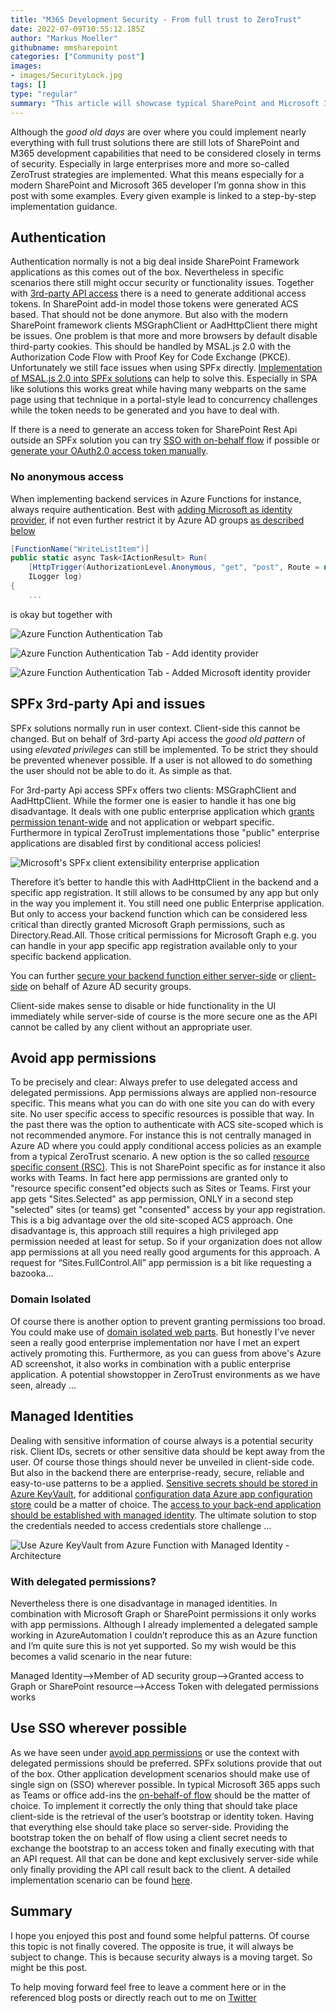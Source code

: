 ```yaml
---
title: "M365 Development Security - From full trust to ZeroTrust"
date: 2022-07-09T10:55:12.185Z
author: "Markus Moeller"
githubname: mmsharepoint
categories: ["Community post"]
images:
- images/SecurityLock.jpg
tags: []
type: "regular"
summary: "This article will showcase typical SharePoint and Microsoft 365 development security patterns. Those patterns can be applied especially in so-called ZeroTrust environments, too, and are linked to step-by-step implementation guidances."
---
```


Although the *good old days* are over where you could implement nearly everything with full trust solutions there are still lots of SharePoint and M365 development capabilities that need to be considered closely in terms of security. Especially in large enterprises more and more so-called ZeroTrust strategies are implemented. What this means especially for a modern SharePoint and Microsoft 365 developer I’m gonna show in this post with some examples. Every given example is linked to a step-by-step implementation guidance.

## Authentication

Authentication normally is not a big deal inside SharePoint Framework applications as this comes out of the box. Nevertheless in specific scenarios there still might occur security or functionality issues. Together with [3rd-party API access](#spfx-3rd-party-api-and-issues) there is a need to generate additional access tokens. In SharePoint add-in model those tokens were generated ACS based. That should not be done anymore. But also with the modern SharePoint framework clients MSGraphClient or AadHttpClient there might be issues. One problem is that more and more browsers by default disable third-party cookies. This should be handled by MSAL.js 2.0 with the Authorization Code Flow with Proof Key for Code Exchange (PKCE). Unfortunately we still face issues when using SPFx directly. [Implementation of MSAL.js 2.0 into SPFx solutions](https://mmsharepoint.wordpress.com/2020/08/15/using-msal-js-2-0-in-sharepoint-framework-spfx/) can help to solve this. Especially in SPA like solutions this works great while having many webparts on the same page using that technique in a portal-style lead to concurrency challenges while the token needs to be generated and you have to deal with.

If there is a need to generate an access token for SharePoint Rest Api outside an SPFx solution you can try [SSO with on-behalf flow](https://mmsharepoint.wordpress.com/2021/06/22/use-sharepoint-rest-api-in-microsoft-teams-with-sso-and-on-behalf-flow/) if possible or [generate your OAuth2.0 access token manually](https://mmsharepoint.wordpress.com/2021/12/04/testing-an-azure-function-using-delegated-access-with-postman/).

### No anonymous access

When implementing backend services in Azure Functions for instance, always require authentication. Best with [adding Microsoft as identity provider](https://mmsharepoint.wordpress.com/2022/06/04/fluidframework-and-azure-fluid-relay-service/#userauth), if not even further restrict it by Azure AD groups [as described below](#secure-user-specific)

```cs
[FunctionName("WriteListItem")]
public static async Task<IActionResult> Run(
    [HttpTrigger(AuthorizationLevel.Anonymous, "get", "post", Route = null)] HttpRequest req,
    ILogger log)
{
    ...
```

is okay but together with

![Azure Function Authentication Tab](images/03azfuncauthsettings.jpg)

![Azure Function Authentication Tab - Add identity provider](images/04addmsftauthprovidertoazfunc.jpg)

![Azure Function Authentication Tab - Added Microsoft identity provider](images/05editazfuncidentityproviderapp.jpg)

## SPFx 3rd-party Api and issues

SPFx solutions normally run in user context. Client-side this cannot be changed. But on behalf of 3rd-party Api access the *good old pattern* of using _elevated privileges_ can still be implemented. To be strict they should be prevented whenever possible. If a user is not allowed to do something the user should not be able to do it. As simple as that.

For 3rd-party Api access SPFx offers two clients: MSGraphClient and AadHttpClient. While the former one is easier to handle it has one big disadvantage. It deals with one public enterprise application which [grants permission tenant-wide](https://www.wictorwilen.se/blog/sharepoint-framework-and-microsoft-graph-access-convenient-but-be-very-careful/) and not application or webpart specific. Furthermore in typical ZeroTrust implementations those "public" enterprise applications are disabled first by conditional access policies!

![Microsoft's SPFx client extensibility enterprise application](images/SPFxClientExtensebiltyEnterpriseApp.png)

<a name="secure-user-specific"></a>

Therefore it’s better to handle this with AadHttpClient in the backend and a specific app registration. It still allows to be consumed by any app but only in the way you implement it. 
You still need one public Enterprise application. But only to access your backend function which can be considered less critical than directly granted Microsoft Graph permissions, such as Directory.Read.All. Those critical permissions for Microsoft Graph e.g. you can handle in your app specific app registration available only to your specific backend application. 

You can further [secure your backend function either server-side](https://mmsharepoint.wordpress.com/2022/03/02/restrict-calls-from-spfx-inside-azure-functions/) or [client-side](https://mmsharepoint.wordpress.com/2021/08/20/restrict-calls-to-azure-functions-from-spfx/) on behalf of Azure AD security groups.

Client-side makes sense to disable or hide functionality in the UI immediately while server-side of course is the more secure one as the API cannot be called by any client without an appropriate user. 

<a name="avoid-app-permissions"></a>
## Avoid app permissions

To be precisely and clear: Always prefer to use delegated access and delegated permissions. App permissions always are applied non-resource specific. This means what you can do with one site you can do with every site. No user specific access to specific resources is possible that way. In the past there was the option to authenticate with ACS site-scoped which is not recommended anymore. For instance this is not centrally managed in Azure AD where you could apply conditional access policies as an example from a typical ZeroTrust scenario. A new option is the so called [resource specific consent (RSC)](https://mmsharepoint.wordpress.com/2021/08/18/accessing-sharepoint-sites-with-resource-specific-consent-rsc-and-microsoft-graph/). This is not SharePoint specific as for instance it also works with Teams. 
In fact here app permissions are granted only to "resource specific consent"ed objects such as Sites or Teams. First your app gets "Sites.Selected" as app permission, ONLY in a second step "selected" sites (or teams) get "consented" access by your app registration.
This is a big advantage over the old site-scoped ACS approach. One disadvantage is, this approach still requires a high privileged app permission needed at least for setup. So if your organization does not allow app permissions at all you need really good arguments for this approach. A request for “Sites.FullControl.All” app permission is a bit like requesting a bazooka...

### Domain Isolated

Of course there is another option to prevent granting permissions too broad. You could make use of [domain isolated web parts](https://learn.microsoft.com/en-us/sharepoint/dev/spfx/web-parts/isolated-web-parts?WT.mc_id=M365-MVP-5004617). But honestly I’ve never seen a really good enterprise implementation nor have I met an expert actively promoting this. Furthermore, as you can guess from above's Azure AD screenshot, it also works in combination with a public enterprise application. A potential showstopper in ZeroTrust environments as we have seen, already ...

## Managed Identities

Dealing with sensitive information of course always is a potential security risk. Client IDs, secrets or other sensitive data should be kept away from the user. Of course those things should never be unveiled in client-side code. But also in the backend there are enterprise-ready, secure, reliable and easy-to-use patterns to be a applied. [Sensitive secrets should be stored in Azure KeyVault](https://mmsharepoint.wordpress.com/2019/01/11/secure-azure-functions-part-2-handle-certificates-with-azure-keyvault-when-accessing-sharepoint-online/), for additional [configuration data Azure app configuration store](https://mmsharepoint.wordpress.com/2021/05/17/configure-teams-applications-with-azure-app-configuration-nodejs/) could be a matter of choice. The [access to your back-end application should be established with managed identity](https://mmsharepoint.wordpress.com/2018/11/14/secure-azure-functions-part-1-use-azure-keyvault-secrets-when-accessing-microsoft-graph/). The ultimate solution to stop the credentials needed to access credentials store challenge ...

![Use Azure KeyVault from Azure Function with Managed Identity  - Architecture](images/01securelyaccessmsgraphfromazurefunction1.jpg)

### With delegated permissions?

Nevertheless there is one disadvantage in managed identities. In combination with Microsoft Graph or SharePoint permissions it only works with app permissions. Although I already implemented a delegated sample working in AzureAutomation I couldn’t reproduce this as an Azure function and I’m quite sure this is not yet supported. So my wish would be this becomes a valid scenario in the near future:

Managed Identity—>Member of AD security group—>Granted access to Graph or SharePoint resource—>Access Token with delegated permissions works 

## Use SSO wherever possible

As we have seen under [avoid app permissions](#avoid-app-permissions) or use the context with delegated permissions should be preferred. SPFx solutions provide that out of the box. Other application development scenarios should make use of single sign on (SSO) wherever possible. In typical Microsoft 365 apps such as Teams or office add-ins the [on-behalf-of flow](https://learn.microsoft.com/azure/active-directory/develop/v2-oauth2-on-behalf-of-flow?WT.mc_id=M365-MVP-5004617) should be the matter of choice.
To implement it correctly the only thing that should take place client-side is the retrieval of the user’s bootstrap or identity token. Having that everything else should take place so server-side. Providing the bootstrap token the on behalf of flow using a client secret needs to exchange the bootstrap to an access token and finally executing with that an API request. All that can be done and kept exclusively server-side while only finally providing the API call result back to the client.
A detailed implementation scenario can be found [here](https://mmsharepoint.wordpress.com/2022/08/31/extend-teams-apps-to-m365-with-sso-the-right-way/).


## Summary

I hope you enjoyed this post and found some helpful patterns. Of course this topic is not finally covered. The opposite is true, it will always be subject to change. This is because security always is a moving target. So might be this post.

To help moving forward feel free to leave a comment here or in the referenced blog posts or directly reach out to me on [Twitter](https://twitter.com/moeller2_0/)
